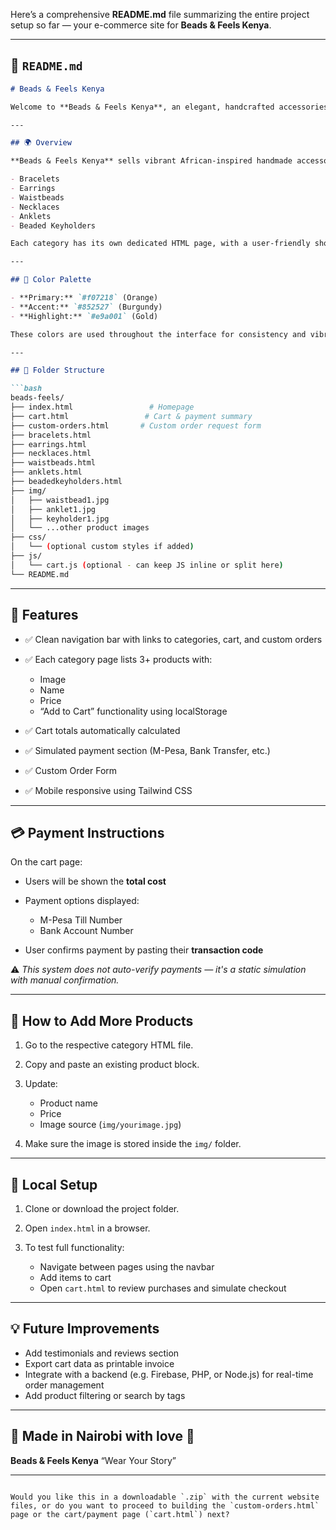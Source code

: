 Here’s a comprehensive **README.md** file summarizing the entire project setup so far — your e-commerce site for **Beads & Feels Kenya**.

---

## 📘 `README.md`

````markdown
# Beads & Feels Kenya

Welcome to **Beads & Feels Kenya**, an elegant, handcrafted accessories e-commerce website built with pure HTML, Tailwind CSS, and vanilla JavaScript — with a static frontend-only approach that simulates full cart and checkout functionality.

---

## 🌍 Overview

**Beads & Feels Kenya** sells vibrant African-inspired handmade accessories including:

- Bracelets
- Earrings
- Waistbeads
- Necklaces
- Anklets
- Beaded Keyholders

Each category has its own dedicated HTML page, with a user-friendly shopping experience and localStorage-based cart logic.

---

## 🎨 Color Palette

- **Primary:** `#f07218` (Orange)
- **Accent:** `#852527` (Burgundy)
- **Highlight:** `#e9a001` (Gold)

These colors are used throughout the interface for consistency and vibrant appeal.

---

## 📁 Folder Structure

```bash
beads-feels/
├── index.html                 # Homepage
├── cart.html                 # Cart & payment summary
├── custom-orders.html       # Custom order request form
├── bracelets.html
├── earrings.html
├── necklaces.html
├── waistbeads.html
├── anklets.html
├── beadedkeyholders.html
├── img/
│   ├── waistbead1.jpg
│   ├── anklet1.jpg
│   ├── keyholder1.jpg
│   └── ...other product images
├── css/
│   └── (optional custom styles if added)
├── js/
│   └── cart.js (optional - can keep JS inline or split here)
└── README.md
````

---

## 🛒 Features

* ✅ Clean navigation bar with links to categories, cart, and custom orders
* ✅ Each category page lists 3+ products with:

  * Image
  * Name
  * Price
  * “Add to Cart” functionality using localStorage
* ✅ Cart totals automatically calculated
* ✅ Simulated payment section (M-Pesa, Bank Transfer, etc.)
* ✅ Custom Order Form
* ✅ Mobile responsive using Tailwind CSS

---

## 💳 Payment Instructions

On the cart page:

* Users will be shown the **total cost**
* Payment options displayed:

  * M-Pesa Till Number
  * Bank Account Number
* User confirms payment by pasting their **transaction code**

⚠️ *This system does not auto-verify payments — it's a static simulation with manual confirmation.*

---

## 🧾 How to Add More Products

1. Go to the respective category HTML file.
2. Copy and paste an existing product block.
3. Update:

   * Product name
   * Price
   * Image source (`img/yourimage.jpg`)
4. Make sure the image is stored inside the `img/` folder.

---

## 🔧 Local Setup

1. Clone or download the project folder.
2. Open `index.html` in a browser.
3. To test full functionality:

   * Navigate between pages using the navbar
   * Add items to cart
   * Open `cart.html` to review purchases and simulate checkout

---

## 💡 Future Improvements

* Add testimonials and reviews section
* Export cart data as printable invoice
* Integrate with a backend (e.g. Firebase, PHP, or Node.js) for real-time order management
* Add product filtering or search by tags

---

## 🧵 Made in Nairobi with love 🧡

**Beads & Feels Kenya**
“Wear Your Story”

---

```

Would you like this in a downloadable `.zip` with the current website files, or do you want to proceed to building the `custom-orders.html` page or the cart/payment page (`cart.html`) next?
```
